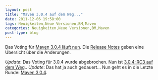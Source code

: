 ```yaml
---
layout: post
title: "Maven 3.0.4 auf dem Weg..."
date: 2011-12-06 19:58:00
tags: Neuigkeiten,Neue Versionen,BM,Maven
categories: Neuigkeiten,Neue Versionen,BM,Maven
post-type: blog
---
```

Das Voting für [Maven 3.0.4 läuft nun](http://maven.40175.n5.nabble.com/VOTE-Apache-Maven-3-0-4-tp5022300p5022300.html). 
Die [Release Notes](http://jira.codehaus.org/secure/ReleaseNote.jspa?projectId=10500&version=17215) geben eine 
Übersicht über die Änderungen.

*Update*: Das Voting für 3.0.4 wurde abgebrochen. Nun ist [3.0.4-RC3 auf dem Weg](http://maven.40175.n5.nabble.com/CALL-FOR-TEST-Apache-Maven-3-0-4-RC3-staged-td5048998.html)..
*Update*: Das hat ja auch gedauert... Nun geht es in die Letzte Runde: [Maven 3.0.4](http://maven.40175.n5.nabble.com/VOTE-Apache-Maven-3-0-4-td5151173.html).
